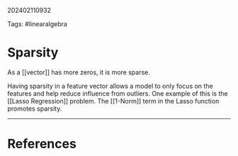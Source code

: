 202402110932

Tags: #linearalgebra 

# Sparsity
As a [[vector]] has more zeros, it is more sparse.

Having sparsity in a feature vector allows a model to only focus on the features and help reduce influence from outliers.  One example of this is the [[Lasso Regression]] problem.  The [[1-Norm]] term in the Lasso function promotes sparsity.

---
# References
